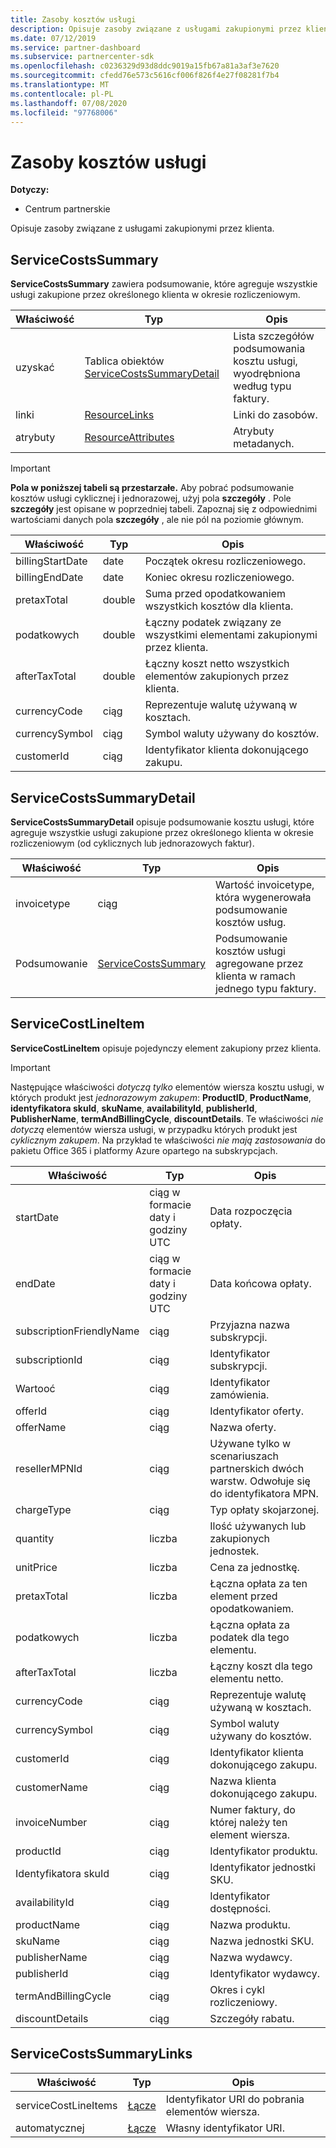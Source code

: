 ```yaml
---
title: Zasoby kosztów usługi
description: Opisuje zasoby związane z usługami zakupionymi przez klienta.
ms.date: 07/12/2019
ms.service: partner-dashboard
ms.subservice: partnercenter-sdk
ms.openlocfilehash: c0236329d93d8ddc9019a15fb67a81a3af3e7620
ms.sourcegitcommit: cfedd76e573c5616cf006f826f4e27f08281f7b4
ms.translationtype: MT
ms.contentlocale: pl-PL
ms.lasthandoff: 07/08/2020
ms.locfileid: "97768006"
---
```

# <a name="service-costs-resources"></a>Zasoby kosztów usługi

**Dotyczy:**

- Centrum partnerskie

Opisuje zasoby związane z usługami zakupionymi przez klienta.

## <a name="servicecostssummary"></a>ServiceCostsSummary

**ServiceCostsSummary** zawiera podsumowanie, które agreguje wszystkie usługi zakupione przez określonego klienta w okresie rozliczeniowym.

| Właściwość | Typ | Opis |
| -------- | ---- | ----------- |
| uzyskać | Tablica obiektów [ServiceCostsSummaryDetail](#servicecostssummarydetail) | Lista szczegółów podsumowania kosztu usługi, wyodrębniona według typu faktury.|
| linki | [ResourceLinks](utility-resources.md#resourcelinks) | Linki do zasobów. |
| atrybuty | [ResourceAttributes](utility-resources.md#resourceattributes) | Atrybuty metadanych. |

> [!IMPORTANT]
> **Pola w poniższej tabeli są przestarzałe.** Aby pobrać podsumowanie kosztów usługi cyklicznej i jednorazowej, użyj pola **szczegóły** . Pole **szczegóły** jest opisane w poprzedniej tabeli. Zapoznaj się z odpowiednimi wartościami danych pola **szczegóły** , ale nie pól na poziomie głównym.

| Właściwość | Typ | Opis |
| -------- | ---- | ----------- |
| billingStartDate | date | Początek okresu rozliczeniowego. |
| billingEndDate | date | Koniec okresu rozliczeniowego. |
| pretaxTotal | double | Suma przed opodatkowaniem wszystkich kosztów dla klienta. |
| podatkowych  | double | Łączny podatek związany ze wszystkimi elementami zakupionymi przez klienta. |
| afterTaxTotal | double | Łączny koszt netto wszystkich elementów zakupionych przez klienta. |
| currencyCode | ciąg | Reprezentuje walutę używaną w kosztach. |
| currencySymbol | ciąg | Symbol waluty używany do kosztów. |
| customerId | ciąg | Identyfikator klienta dokonującego zakupu. |

## <a name="servicecostssummarydetail"></a>ServiceCostsSummaryDetail

**ServiceCostsSummaryDetail** opisuje podsumowanie kosztu usługi, które agreguje wszystkie usługi zakupione przez określonego klienta w okresie rozliczeniowym (od cyklicznych lub jednorazowych faktur).

| Właściwość | Typ | Opis |
| -------- | ---- | ----------- |
| invoicetype | ciąg | Wartość invoicetype, która wygenerowała podsumowanie kosztów usług. |
| Podsumowanie | [ServiceCostsSummary](#servicecostssummary) | Podsumowanie kosztów usługi agregowane przez klienta w ramach jednego typu faktury. |

## <a name="servicecostlineitem"></a>ServiceCostLineItem

**ServiceCostLineItem** opisuje pojedynczy element zakupiony przez klienta.

> [!IMPORTANT]
> Następujące właściwości *dotyczą tylko* elementów wiersza kosztu usługi, w których produkt jest *jednorazowym zakupem*: **ProductID**, **ProductName**, **identyfikatora skuId**, **skuName**, **availabilityId**, **publisherId**, **PublisherName**, **termAndBillingCycle**, **discountDetails**. Te właściwości *nie dotyczą* elementów wiersza usługi, w przypadku których produkt jest *cyklicznym zakupem*. Na przykład te właściwości *nie mają zastosowania* do pakietu Office 365 i platformy Azure opartego na subskrypcjach.

| Właściwość                 | Typ                           | Opis                                                          |
|--------------------------|--------------------------------|----------------------------------------------------------------------|
| startDate                | ciąg w formacie daty i godziny UTC | Data rozpoczęcia opłaty.                                       |
| endDate                  | ciąg w formacie daty i godziny UTC | Data końcowa opłaty.                                         |
| subscriptionFriendlyName | ciąg                         | Przyjazna nazwa subskrypcji.                              |
| subscriptionId           | ciąg                         | Identyfikator subskrypcji.                                         |
| Wartooć                  | ciąg                         | Identyfikator zamówienia.                                                |
| offerId                  | ciąg                         | Identyfikator oferty.                                                |
| offerName                | ciąg                         | Nazwa oferty.                                                      |
| resellerMPNId            | ciąg                         | Używane tylko w scenariuszach partnerskich dwóch warstw. Odwołuje się do identyfikatora MPN. |
| chargeType               | ciąg                         | Typ opłaty skojarzonej.                                          |
| quantity                 | liczba                         | Ilość używanych lub zakupionych jednostek.                             |
| unitPrice                | liczba                         | Cena za jednostkę.                                                  |
| pretaxTotal              | liczba                         | Łączna opłata za ten element przed opodatkowaniem.                         |
| podatkowych                      | liczba                         | Łączna opłata za podatek dla tego elementu.                         |
| afterTaxTotal            | liczba                         | Łączny koszt dla tego elementu netto.                                    |
| currencyCode             | ciąg                         | Reprezentuje walutę używaną w kosztach.                          |
| currencySymbol           | ciąg                         | Symbol waluty używany do kosztów.                              |
| customerId               | ciąg                         | Identyfikator klienta dokonującego zakupu.                          |
| customerName             | ciąg                         | Nazwa klienta dokonującego zakupu.                        |
| invoiceNumber            | ciąg                         | Numer faktury, do której należy ten element wiersza.                   |
| productId                | ciąg                         | Identyfikator produktu.                                              |
| Identyfikatora skuId                    | ciąg                         | Identyfikator jednostki SKU.                                                  |
| availabilityId           | ciąg                         | Identyfikator dostępności.                                         |
| productName              | ciąg                         | Nazwa produktu.                                                    |
| skuName                  | ciąg                         | Nazwa jednostki SKU.                                                        |
| publisherName            | ciąg                         | Nazwa wydawcy.                                                  |
| publisherId              | ciąg                         | Identyfikator wydawcy.                                            |
| termAndBillingCycle      | ciąg                         | Okres i cykl rozliczeniowy.                                          |
| discountDetails          | ciąg                         | Szczegóły rabatu.                                                |

## <a name="servicecostssummarylinks"></a>ServiceCostsSummaryLinks

| Właściwość             | Typ                               | Opis                         |
|----------------------|------------------------------------|-------------------------------------|
| serviceCostLineItems | [Łącze](utility-resources.md#link) | Identyfikator URI do pobrania elementów wiersza. |
| automatycznej                 | [Łącze](utility-resources.md#link) | Własny identyfikator URI.                       |
